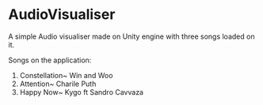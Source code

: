 # AudioVisualiser
A simple Audio visualiser made on Unity engine with three songs loaded on it. 

Songs on the application:
1. Constellation~ Win and Woo
2. Attention~ Charile Puth
3. Happy Now~ Kygo ft Sandro Cavvaza


